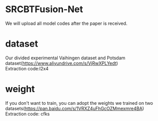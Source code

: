 # SRCBTFusion-Net
We will upload all model codes after the paper is received.
# dataset
Our divided experimental Vaihingen dataset and Potsdam dataset(https://www.aliyundrive.com/s/VjRwXPLYedt)<br>
Extraction code:l2x4
# weight
If you don't want to train, you can adopt the weights we trained on two datasets(https://pan.baidu.com/s/1VRXZ4uFhGcOZMmexmre4BA)<br>
Extraction code: cfks
